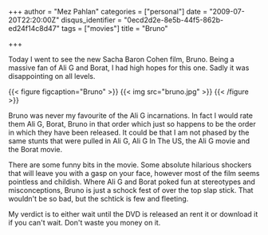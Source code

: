 +++
author = "Mez Pahlan"
categories = ["personal"]
date = "2009-07-20T22:20:00Z"
disqus_identifier = "0ecd2d2e-8e5b-44f5-862b-ed24f14c8d47"
tags = ["movies"]
title = "Bruno"

+++

Today I went to see the new Sacha Baron Cohen film, Bruno. Being a massive fan of Ali G and Borat, I had high hopes for
this one. Sadly it was disappointing on all levels.

{{< figure figcaption="Bruno" >}}
    {{< img src="bruno.jpg" >}}
{{< /figure >}}

<!--more-->

Bruno was never my favourite of the Ali G incarnations. In fact I would rate them Ali G, Borat, Bruno in that order
which just so happens to be the order in which they have been released. It could be that I am not phased by the same
stunts that were pulled in Ali G, Ali G In The US, the Ali G movie and the Borat movie.

There are some funny bits in the movie. Some absolute hilarious shockers that will leave you with a gasp on your face,
however most of the film seems pointless and childish. Where Ali G and Borat poked fun at stereotypes and
misconceptions, Bruno is just a schock fest of over the top slap stick. That wouldn't be so bad, but the schtick is few
and fleeting.

My verdict is to either wait until the DVD is released an rent it or download it if you can't wait. Don't waste you
money on it.
